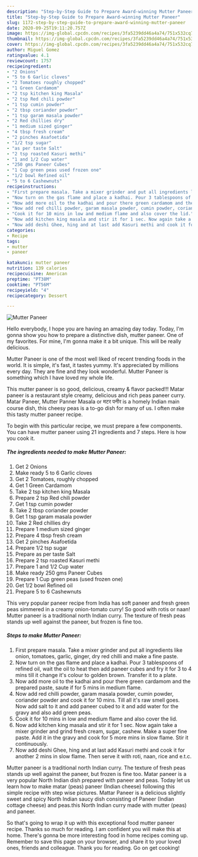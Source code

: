 ```yaml
---
description: "Step-by-Step Guide to Prepare Award-winning Mutter Paneer"
title: "Step-by-Step Guide to Prepare Award-winning Mutter Paneer"
slug: 1172-step-by-step-guide-to-prepare-award-winning-mutter-paneer
date: 2020-09-25T19:11:20.757Z
image: https://img-global.cpcdn.com/recipes/3fa5239dd46a4a74/751x532cq70/mutter-paneer-recipe-main-photo.jpg
thumbnail: https://img-global.cpcdn.com/recipes/3fa5239dd46a4a74/751x532cq70/mutter-paneer-recipe-main-photo.jpg
cover: https://img-global.cpcdn.com/recipes/3fa5239dd46a4a74/751x532cq70/mutter-paneer-recipe-main-photo.jpg
author: Miguel Gomez
ratingvalue: 4.1
reviewcount: 1757
recipeingredient:
- "2 Onions"
- "5 to 6 Garlic cloves"
- "2 Tomatoes roughly chopped"
- "1 Green Cardamom"
- "2 tsp kitchen king Masala"
- "2 tsp Red chili powder"
- "1 tsp cumin powder"
- "2 tbsp coriander powder"
- "1 tsp garam masala powder"
- "2 Red chillies dry"
- "1 medium sized ginger"
- "4 tbsp fresh cream"
- "2 pinches Asafoetida"
- "1/2 tsp sugar"
- "as per taste Salt"
- "2 tsp roasted Kasuri methi"
- "1 and 1/2 Cup water"
- "250 gms Paneer Cubes"
- "1 Cup green peas used frozen one"
- "1/2 bowl Refined oil"
- "5 to 6 Cashewnuts"
recipeinstructions:
- "First prepare masala. Take a mixer grinder and put all ingredients like onion, tomatoes, garlic, ginger, dry red chilli and make a fine paste."
- "Now turn on the gas flame and place a kadhai. Pour 3 tablespoons of refined oil, wait the oil to heat then add paneer cubes and fry it for 3 to 4 mins till it change it&#39;s colour to golden brown. Transfer it to a plate."
- "Now add more oil to the kadhai and pour there green cardamom and the prepared paste, saute if for 5 mins in medium flame."
- "Now add red chilli powder, garam masala powder, cumin powder, coriander powder and cook it for 10 mins. Till all it&#39;s raw smell goes. Now add salt to it and add paneer cubed to it and add water for the gravy and also add green peas."
- "Cook it for 10 mins in low and medium flame and also cover the lid."
- "Now add kitchen king masala and stir it for 1 sec. Now again take a mixer grinder and grind fresh cream, sugar, cashew. Make a super fine paste. Add it in the gravy and cook for 5 more mins in slow flame. Stir it continuously."
- "Now add deshi Ghee, hing and at last add Kasuri methi and cook it for another 2 mins in slow flame. Then serve it with roti, naan, rice and e.t.c."
categories:
- Recipe
tags:
- mutter
- paneer

katakunci: mutter paneer 
nutrition: 139 calories
recipecuisine: American
preptime: "PT38M"
cooktime: "PT56M"
recipeyield: "4"
recipecategory: Dessert

---
```



![Mutter Paneer](https://img-global.cpcdn.com/recipes/3fa5239dd46a4a74/751x532cq70/mutter-paneer-recipe-main-photo.jpg)

Hello everybody, I hope you are having an amazing day today. Today, I'm gonna show you how to prepare a distinctive dish, mutter paneer. One of my favorites. For mine, I'm gonna make it a bit unique. This will be really delicious.

Mutter Paneer is one of the most well liked of recent trending foods in the world. It is simple, it's fast, it tastes yummy. It's appreciated by millions every day. They are fine and they look wonderful. Mutter Paneer is something which I have loved my whole life.

This mutter paneer is so good, delicious, creamy &amp; flavor packed!!! Matar paneer is a restaurant style creamy, delicious and rich peas paneer curry. Matar Paneer, Mutter Panner Masala or मटर पनीर is a homely Indian main course dish, this cheesy peas is a to-go dish for many of us. I often make this tasty mutter paneer recipe.


To begin with this particular recipe, we must prepare a few components. You can have mutter paneer using 21 ingredients and 7 steps. Here is how you cook it.

<!--inarticleads1-->

##### The ingredients needed to make Mutter Paneer:

1. Get 2 Onions
1. Make ready 5 to 6 Garlic cloves
1. Get 2 Tomatoes, roughly chopped
1. Get 1 Green Cardamom
1. Take 2 tsp kitchen king Masala
1. Prepare 2 tsp Red chili powder
1. Get 1 tsp cumin powder
1. Take 2 tbsp coriander powder
1. Get 1 tsp garam masala powder
1. Take 2 Red chillies dry
1. Prepare 1 medium sized ginger
1. Prepare 4 tbsp fresh cream
1. Get 2 pinches Asafoetida
1. Prepare 1/2 tsp sugar
1. Prepare as per taste Salt
1. Prepare 2 tsp roasted Kasuri methi
1. Prepare 1 and 1/2 Cup water
1. Make ready 250 gms Paneer Cubes
1. Prepare 1 Cup green peas (used frozen one)
1. Get 1/2 bowl Refined oil
1. Prepare 5 to 6 Cashewnuts


This very popular paneer recipe from India has soft paneer and fresh green peas simmered in a creamy onion-tomato curry! So good with rotis or naan! Mutter paneer is a traditional north Indian curry. The texture of fresh peas stands up well against the paneer, but frozen is fine too. 

<!--inarticleads2-->

##### Steps to make Mutter Paneer:

1. First prepare masala. Take a mixer grinder and put all ingredients like onion, tomatoes, garlic, ginger, dry red chilli and make a fine paste.
1. Now turn on the gas flame and place a kadhai. Pour 3 tablespoons of refined oil, wait the oil to heat then add paneer cubes and fry it for 3 to 4 mins till it change it&#39;s colour to golden brown. Transfer it to a plate.
1. Now add more oil to the kadhai and pour there green cardamom and the prepared paste, saute if for 5 mins in medium flame.
1. Now add red chilli powder, garam masala powder, cumin powder, coriander powder and cook it for 10 mins. Till all it&#39;s raw smell goes. Now add salt to it and add paneer cubed to it and add water for the gravy and also add green peas.
1. Cook it for 10 mins in low and medium flame and also cover the lid.
1. Now add kitchen king masala and stir it for 1 sec. Now again take a mixer grinder and grind fresh cream, sugar, cashew. Make a super fine paste. Add it in the gravy and cook for 5 more mins in slow flame. Stir it continuously.
1. Now add deshi Ghee, hing and at last add Kasuri methi and cook it for another 2 mins in slow flame. Then serve it with roti, naan, rice and e.t.c.


Mutter paneer is a traditional north Indian curry. The texture of fresh peas stands up well against the paneer, but frozen is fine too. Matar paneer is a very popular North Indian dish prepared with paneer and peas. Today let us learn how to make matar (peas) paneer (Indian cheese) following this simple recipe with step wise pictures. Mattar Paneer is a delicious slightly sweet and spicy North Indian saucy dish consisting of Paneer (Indian cottage cheese) and peas.this North Indian curry made with mutter (peas) and paneer. 

So that's going to wrap it up with this exceptional food mutter paneer recipe. Thanks so much for reading. I am confident you will make this at home. There's gonna be more interesting food in home recipes coming up. Remember to save this page on your browser, and share it to your loved ones, friends and colleague. Thank you for reading. Go on get cooking!

